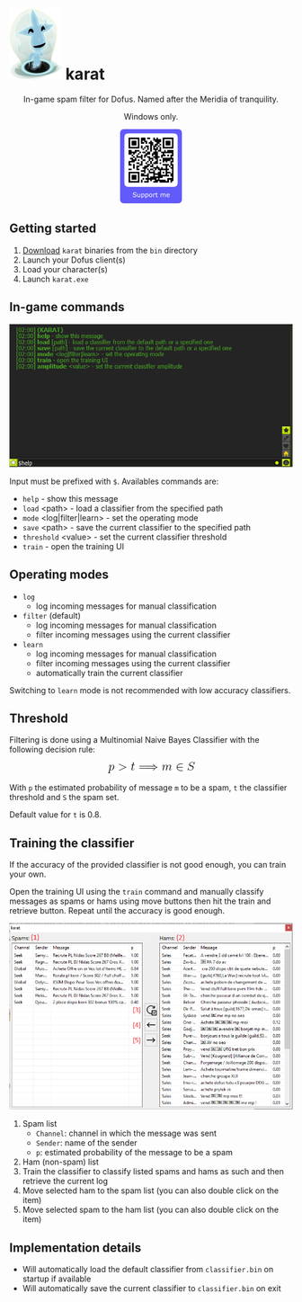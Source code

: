 # ![](res/karat.webp) karat

<p align=center>In-game spam filter for Dofus. Named after the Meridia of tranquility.</p>

<p align=center>Windows only.</p>

<p align=center><a href="https://donate.stripe.com/7sI6rK74C7Wk2C46oo"><img src="https://github.com/Airtz/karat/blob/main/res/support.png" width=110 height=132/></a></p>

## Getting started

1. [Download](https://downgit.github.io/#/home?url=https://github.com/Airtz/karat/tree/main/bin) `karat` binaries from the `bin` directory
2. Launch your Dofus client(s)
3. Load your character(s)
4. Launch `karat.exe`

## In-game commands

<p align=center><img src="https://github.com/Airtz/karat/blob/main/res/chat.png"/></p>

Input must be prefixed with `$`. Availables commands are:

* `help` - show this message
* `load` &lt;path&gt; - load a classifier from the specified path
* `mode` &lt;log|filter|learn&gt; - set the operating mode
* `save` &lt;path&gt; - save the current classifier to the specified path
* `threshold` &lt;value&gt; - set the current classifier threshold
* `train` - open the training UI

## Operating modes

* `log`
   * log incoming messages for manual classification
* `filter` (default)
   * log incoming messages for manual classification
   * filter incoming messages using the current classifier
* `learn`
   * log incoming messages for manual classification
   * filter incoming messages using the current classifier
   * automatically train the current classifier

Switching to `learn` mode is not recommended with low accuracy classifiers.

## Threshold

Filtering is done using a Multinomial Naive Bayes Classifier with the following decision rule:

<p align=center><img src="https://github.com/Airtz/karat/blob/main/res/decision.png"/></p>

With `p` the estimated probability of message `m` to be a spam, `t` the classifier threshold and `S` the spam set.

Default value for `t` is 0.8.

## Training the classifier

If the accuracy of the provided classifier is not good enough, you can train your own.

Open the training UI using the `train` command and manually classify messages as spams or hams using move buttons then hit the train and retrieve button. Repeat until the accuracy is good enough.

<p align=center><img src="https://github.com/Airtz/karat/blob/main/res/ui.png"/></p>

1. Spam list
    * `Channel`: channel in which the message was sent
    * `Sender`: name of the sender
    * `p`: estimated probability of the message to be a spam
3. Ham (non-spam) list
4. Train the classifier to classify listed spams and hams as such and then retrieve the current log
5. Move selected ham to the spam list (you can also double click on the item)
6. Move selected spam to the ham list (you can also double click on the item)

## Implementation details

* Will automatically load the default classifier from `classifier.bin` on startup if available
* Will automatically save the current classifier to `classifier.bin` on exit
